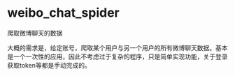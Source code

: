 # weibo_chat_spider
爬取微博聊天的数据

大概的需求是，给定账号，爬取某个用户与另一个用户的所有微博聊天数据。基本是一个一次性的应用，因此不考虑过于复杂的程序，只是简单实现功能，关于登录获取token等都是手动完成的。
